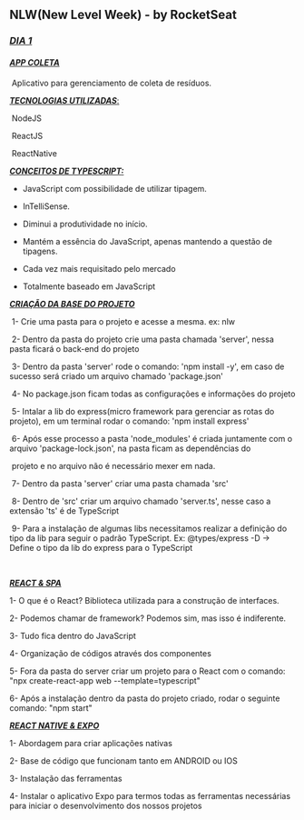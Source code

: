 ## **NLW(New Level Week) - by RocketSeat**

### <u>***DIA 1***</u>



#### ***<u>APP COLETA</u>***

​	Aplicativo para gerenciamento de coleta de resíduos.



<u>***TECNOLOGIAS UTILIZADAS***:</u>

​	NodeJS

​	ReactJS

​	ReactNative



<u>***CONCEITOS DE TYPESCRIPT:***</u>

- JavaScript com possibilidade de utilizar tipagem.

- InTelliSense.

- Diminui a produtividade no início.

- Mantém a essência do JavaScript, apenas mantendo a questão de tipagens.

- Cada vez mais requisitado pelo mercado

- Totalmente baseado em JavaScript

  

<u>***CRIAÇÃO DA BASE DO PROJETO***</u>

​	1- Crie uma pasta para o projeto e acesse a mesma. ex: nlw

​	2- Dentro da pasta do projeto crie uma pasta chamada 'server', nessa pasta ficará o back-end do projeto

​	3- Dentro da pasta 'server' rode o comando: 'npm install -y', em caso de sucesso será criado um arquivo chamado 'package.json'

​	4- No package.json ficam todas as configurações e informações do projeto

​	5- Intalar a lib do express(micro framework para gerenciar as rotas do projeto), em um terminal rodar o comando: 'npm install express'

​	6- Após esse processo a pasta 'node_modules' é criada juntamente com o arquivo 'package-lock.json', na pasta ficam as dependências do 

​		projeto e no arquivo não é necessário mexer em nada.

​	7- Dentro da pasta 'server' criar uma pasta chamada 'src'

​	8- Dentro de 'src' criar um arquivo chamado 'server.ts', nesse caso a extensão 'ts' é de TypeScript

​	9- Para a instalação de algumas libs necessitamos realizar a definição do tipo da lib para seguir o padrão TypeScript. Ex: @types/express -D -> Define o tipo da lib do express para o TypeScript

​	

<u>***REACT & SPA***</u>

1- O que é o React? Biblioteca utilizada para a construção de interfaces.

2- Podemos chamar de framework? Podemos sim, mas isso é indiferente.

3- Tudo fica dentro do JavaScript

4- Organização de códigos através dos componentes

5- Fora da pasta do server criar um projeto para o React com o comando: "npx create-react-app web --template=typescript"

6- Após a instalação dentro da pasta do projeto criado, rodar o seguinte comando: "npm start"



<u>***REACT NATIVE & EXPO***</u>

1- Abordagem para criar aplicações nativas

2- Base de código que funcionam tanto em ANDROID ou IOS

3- Instalação das ferramentas

4- Instalar o aplicativo Expo para termos todas as ferramentas necessárias para iniciar o desenvolvimento dos nossos projetos